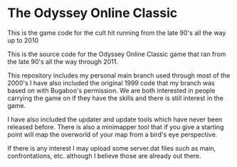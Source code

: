# The Odyssey Online Classic

This is the game code for the cult hit running from the late 90's all the way up to 2010

This is the source code for the Odyssey Online Classic game that ran from the late 90's all the way through 2011.

This repository includes my personal main branch used through most of the 2000's  I have also included the original 1999 code that my branch was based on with Bugaboo's permission.  We are both interested in people carrying the game on if they have the skills and there is still interest in the game.

I have also included the updater and update tools which have never been released before.  There is also a minimapper tool that if you give a starting point will map the overworld of your map from a bird's eye perspective.

If there is any interest I may upload some server.dat files such as main, confrontations, etc. although I believe those are already out there.
